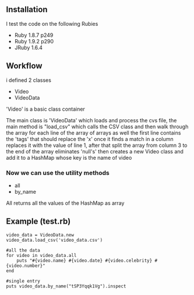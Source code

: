 ## Installation 
I test the code on the following Rubies

 * Ruby 1.8.7 p249
 * Ruby 1.9.2 p290
 * JRuby 1.6.4 

## Workflow 

i defined 2 classes 
 
 * Video
 * VideoData

'Video' is a basic class container 

The main class is 'VideoData' which loads and process the cvs file, the main method is "load_csv" which calls the CSV class and then walk through the array for each line of the array of arrays as well  the first line contains the 'tags' that should replace the 'x' once it finds a match in a column replaces it with the value of line 1, after  that split the array from column 3 to the end of the array eliminates 'null's' then creates a new Video class and add it to a HashMap whose key is the name of video

### Now we can use the utility methods

 * all
 * by_name 

All returns all the values of the HashMap as array
 
## Example (test.rb)

	video_data = VideoData.new
	video_data.load_csv('video_data.csv')
	
	#all the data
	for video in video_data.all
		puts "#{video.name} #{video.date} #{video.celebrity} #{video.number}"
	end
	
	#single entry
	puts video_data.by_name("tSP3Yqqk1Vg").inspect
	
	
